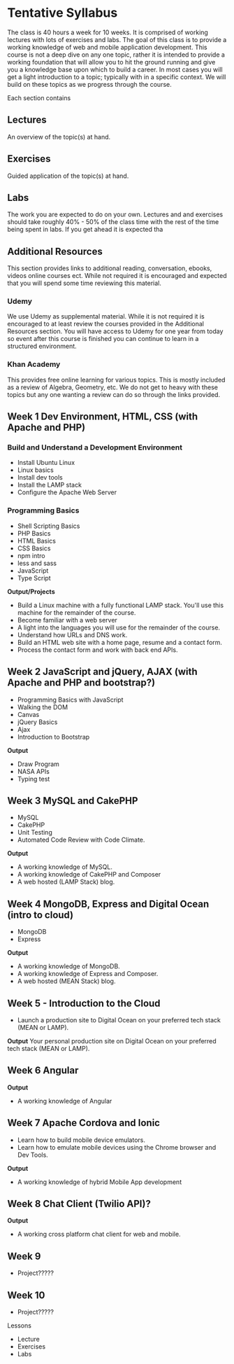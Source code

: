 # Tentative Syllabus
The class is 40 hours a week for 10 weeks. It is comprised of working lectures with lots of exercises and labs. The goal of this class is to provide a working knowledge of web and mobile application development. This course is not a deep dive on any one topic, rather it is intended to provide a working foundation that will allow you to hit the ground running and give you a knowledge base upon which to build a career. In most cases you will get a light introduction to a topic; typically with in a specific context. We will build on these topics as we progress through the course.

Each section contains
## Lectures
An overview of the topic(s) at hand.

## Exercises
Guided application of the topic(s) at hand.

## Labs
The work you are expected to do on your own. Lectures and and exercises should take roughly 40% - 50% of the class time with the rest of the time being spent in labs. If you get ahead it is expected tha

## Additional Resources
This section provides links to additional reading, conversation, ebooks, videos online courses ect. While not required it is encouraged and expected that you will spend some time reviewing this material.

### Udemy
We use Udemy as supplemental material. While it is not required it is encouraged to at least review the courses provided in the Additional Resources section. You will have access to Udemy for one year from today so event after this course is finished you can continue to learn in a structured environment.

### Khan Academy
This provides free online learning for various topics. This is mostly included as a review of Algebra, Geometry, etc. We do not get to heavy with these topics but any one wanting a review can do so through the links provided.


## Week 1 Dev Environment, HTML, CSS (with Apache and PHP)

### Build and Understand a Development Environment
* Install Ubuntu Linux
* Linux basics
* Install dev tools
* Install the LAMP stack
* Configure the Apache Web Server

### Programming Basics
* Shell Scripting Basics
* PHP Basics
* HTML Basics
* CSS Basics
* npm intro
* less and sass
* JavaScript
* Type Script

**Output/Projects**
* Build a Linux machine with a fully functional LAMP stack. You'll use this machine for the remainder of the course.
* Become familiar with a web server
* A light into the languages you will use for the remainder of the course.
* Understand how URLs and DNS work.
* Build an HTML web site with a home page, resume and a contact form.
* Process the contact form and work with back end APIs.

## Week 2 JavaScript and jQuery, AJAX (with Apache and PHP and bootstrap?)
* Programming Basics with JavaScript
* Walking the DOM
* Canvas
* jQuery Basics
* Ajax
* Introduction to Bootstrap

**Output**
* Draw Program
* NASA APIs
* Typing test

## Week 3 MySQL and CakePHP
* MySQL
* CakePHP
* Unit Testing
* Automated Code Review with Code Climate.

**Output**
* A working knowledge of MySQL.
* A working knowledge of CakePHP and Composer
* A web hosted (LAMP Stack) blog.

## Week 4 MongoDB, Express and Digital Ocean (intro to cloud)
* MongoDB
* Express

**Output**
* A working knowledge of MongoDB.
* A working knowledge of Express and Composer.
* A web hosted (MEAN Stack) blog.

## Week 5 - Introduction to the Cloud
* Launch a production site to Digital Ocean on your preferred tech stack (MEAN or LAMP).

**Output**
Your personal production site on Digital Ocean on your preferred tech stack (MEAN or LAMP).

## Week 6 Angular

**Output**
* A working knowledge of Angular

## Week 7 Apache Cordova and Ionic
* Learn how to build mobile device emulators.
* Learn how to emulate mobile devices using the Chrome browser and Dev Tools.

**Output**
* A working knowledge of hybrid Mobile App development

##  Week 8 Chat Client (Twilio API)?

**Output**
* A working cross platform chat client for web and mobile.

##  Week 9
* Project?????

##  Week 10
* Project?????

Lessons
* Lecture
* Exercises
* Labs
